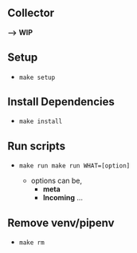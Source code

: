 ## Collector

**-->** **WIP**

## Setup
- ```make setup```

## Install Dependencies
- ```make install```

## Run scripts
- ```make run make run WHAT=[option]```

    - options can be,
        - **meta**
        - **Incoming** ...

## Remove venv/pipenv
- ```make rm```
